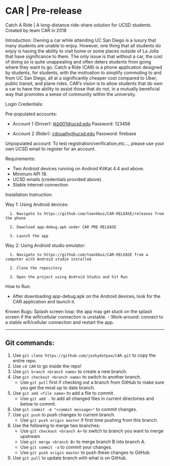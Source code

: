 # CAR | Pre-release
Catch A Ride | A long-distance ride-share solution for UCSD students.
Created by team CAR in 2018

Introduction: 
Owning a car while attending UC San Diego is a luxury that many students are unable to enjoy. However, one thing that all students do enjoy is having the ability to visit home or some places outside of La Jolla that have significance to them. The only issue is that without a car, the cost of doing so is quite unappealing and often deters students from going where they want to go. Catch a Ride (CAR) is a phone application designed by students, for students, with the motivation to simplify commuting to and from UC San Diego, all at a significantly cheaper cost compared to Uber, public transit, and plane rides. CAR’s vision is to allow students that do own a car to have the ability to assist those that do not, in a mutually beneficial way that promotes a sense of community within the university.


Login Credentials: 

Pre-populated accounts:

   - Account 1 (Driver): tkb001@ucsd.edu   	  Password: 123456 
   
   - Account 2 (Rider):  cdouaihy@ucsd.edu    Password: firebase
      
Unpopulated account: To test registration/verification,etc..., please use your own UCSD email to register for an account.       
     
     
Requirements: 
   - Two Android devices running on Android KitKat 4.4 and above.
   - Minimum API 19.
   - UCSD emails (credentials provided above).
   - Stable internet connection.
   

Installation Instruction: 

   Way 1: Using Android devices:
   
      1. Navigate to https://github.com/toankbui/CAR-RELEASE/releases from the phone
      
      2. Download app-debug.apk under CAR PRE-RELEASE
      
      3. Launch the app

   Way 2: Using Android studio emulator:
      
      1. Navigate to https://github.com/toankbui/CAR-RELEASE from a computer with Android studio installed
      
      2. Clone the repository
      
      3. Open the project using Android Studio and hit Run
     
     
How to Run: 
   - After downloading app-debug.apk on the Android devices, look for the CAR application and launch it.
   

Known Bugs: 
   Splash screen loop: the app may get stuck on the splash screen if the wifi/cellular connection is unstable. 
      - Work-around: connect to a stable wifi/cellular connection and restart the app.

***************************************************************************************************************************
## Git commands:
1. Use `git clone https://github.com/joshydotpoo/CAR.git` to copy the entire repo.
2. Use `cd CAR` to go inside the repo!
3. Use `git branch <branch name>` to create a new branch.
4. Use `git checkout <branch name>` to switch to another branch.
   - Use `git pull` first if checking out a branch from GitHub to make sure you get the most up to date branch.
5. Use `git add <file name>` to add a file to commit.
   - Use `git add .` to add all changed files in current directories and below to commit.
5. Use `git commit -m "<commit message>"` to commit changes.
7. Use `git push` to push changes to current branch.
   - Use `git push origin master` if first time pushing from this branch.
8. Use the following to merge two branches: 
   - Use `git checkout <branch A>` to switch to branch you want to merge upstream
   - Use `git merge <branch B>` to merge branch B into branch A.
   - Use `git commit -a` to commit your changes.
   - Use `git push origin master` to push these changes to GitHub.
9. Use `git pull` to update branch with what is on GitHub.


